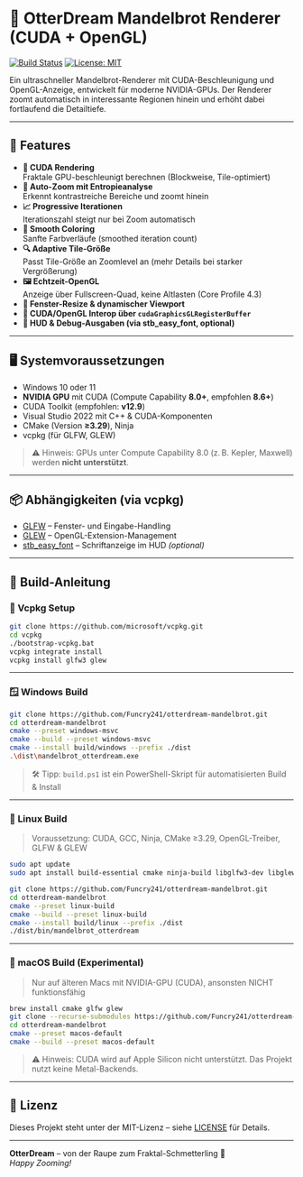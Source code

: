 <!-- Datei: README.md -->
<!-- Zeilen: 130 -->
<!-- 🐭 Maus-Kommentar: README für Alpha 11.2 – ergänzt um `--install`-Anleitung für strukturierte Binary-Ausgabe. Schneefuchs: „Ein Otter wirft nichts einfach irgendwohin – er installiert präzise.“ -->

# 🦦 OtterDream Mandelbrot Renderer (CUDA + OpenGL)

[![Build Status](https://github.com/Funcry241/otterdream-mandelbrot/actions/workflows/ci.yml/badge.svg)](https://github.com/Funcry241/otterdream-mandelbrot/actions/workflows/ci.yml)
[![License: MIT](https://img.shields.io/badge/License-MIT-yellow.svg)](LICENSE)

Ein ultraschneller Mandelbrot-Renderer mit CUDA-Beschleunigung und OpenGL-Anzeige, entwickelt für moderne NVIDIA-GPUs. Der Renderer zoomt automatisch in interessante Regionen hinein und erhöht dabei fortlaufend die Detailtiefe.

---

## 🧠 Features

- **🚀 CUDA Rendering**  
  Fraktale GPU-beschleunigt berechnen (Blockweise, Tile-optimiert)
- **🎯 Auto-Zoom mit Entropieanalyse**  
  Erkennt kontrastreiche Bereiche und zoomt hinein
- **📈 Progressive Iterationen**  
  Iterationszahl steigt nur bei Zoom automatisch
- **🎨 Smooth Coloring**  
  Sanfte Farbverläufe (smoothed iteration count)
- **🔍 Adaptive Tile-Größe**  
  Passt Tile-Größe an Zoomlevel an (mehr Details bei starker Vergrößerung)
- **🖼️ Echtzeit-OpenGL**  
  Anzeige über Fullscreen-Quad, keine Altlasten (Core Profile 4.3)
- **🔄 Fenster-Resize & dynamischer Viewport**
- **🔗 CUDA/OpenGL Interop über `cudaGraphicsGLRegisterBuffer`**
- **🧰 HUD & Debug-Ausgaben (via stb_easy_font, optional)**

---

## 🖥️ Systemvoraussetzungen

- Windows 10 oder 11
- **NVIDIA GPU** mit CUDA (Compute Capability **8.0+**, empfohlen **8.6+**)
- CUDA Toolkit (empfohlen: **v12.9**)
- Visual Studio 2022 mit C++ & CUDA-Komponenten
- CMake (Version **≥3.29**), Ninja
- vcpkg (für GLFW, GLEW)

> ⚠️ Hinweis: GPUs unter Compute Capability 8.0 (z. B. Kepler, Maxwell) werden **nicht unterstützt**.

---

## 📦 Abhängigkeiten (via vcpkg)

- [GLFW](https://www.glfw.org/) – Fenster- und Eingabe-Handling  
- [GLEW](http://glew.sourceforge.net/) – OpenGL-Extension-Management  
- [stb_easy_font](https://github.com/nothings/stb/blob/master/stb_easy_font.h) – Schriftanzeige im HUD *(optional)*

---

## 🔧 Build-Anleitung

### 📁 Vcpkg Setup

```bash
git clone https://github.com/microsoft/vcpkg.git
cd vcpkg
./bootstrap-vcpkg.bat
vcpkg integrate install
vcpkg install glfw3 glew
```

---

### 🪟 Windows Build

```bash
git clone https://github.com/Funcry241/otterdream-mandelbrot.git
cd otterdream-mandelbrot
cmake --preset windows-msvc
cmake --build --preset windows-msvc
cmake --install build/windows --prefix ./dist
.\dist\mandelbrot_otterdream.exe
```

> 🛠 Tipp: `build.ps1` ist ein PowerShell-Skript für automatisierten Build & Install

---

### 🐧 Linux Build

> Voraussetzung: CUDA, GCC, Ninja, CMake ≥3.29, OpenGL-Treiber, GLFW & GLEW

```bash
sudo apt update
sudo apt install build-essential cmake ninja-build libglfw3-dev libglew-dev
```

```bash
git clone https://github.com/Funcry241/otterdream-mandelbrot.git
cd otterdream-mandelbrot
cmake --preset linux-build
cmake --build --preset linux-build
cmake --install build/linux --prefix ./dist
./dist/bin/mandelbrot_otterdream
```

---

### 🍏 macOS Build (Experimental)

> Nur auf älteren Macs mit NVIDIA-GPU (CUDA), ansonsten NICHT funktionsfähig

```bash
brew install cmake glfw glew
git clone --recurse-submodules https://github.com/Funcry241/otterdream-mandelbrot.git
cd otterdream-mandelbrot
cmake --preset macos-default
cmake --build --preset macos-default
```

> ⚠️ Hinweis: CUDA wird auf Apple Silicon nicht unterstützt. Das Projekt nutzt keine Metal-Backends.

---

## 📄 Lizenz

Dieses Projekt steht unter der MIT-Lizenz – siehe [LICENSE](LICENSE) für Details.

---

**OtterDream** – von der Raupe zum Fraktal-Schmetterling 🦋  
*Happy Zooming!*
